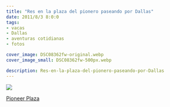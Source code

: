 ```yaml
---
title: "Res en la plaza del pionero paseando por Dallas"
date: 2011/8/3 8:0:0
tags: 
- vacas
- Dallas
- aventuras cotidianas
- fotos

cover_image: DSC08362fw-original.webp
cover_image_small: DSC08362fw-500px.webp

description: Res-en-la-plaza-del-pionero-paseando-por-Dallas
---
```



[![](DSC08362fw-800px.webp)](DSC08362fw-original.webp)

<a href="https://en.wikipedia.org/wiki/Pioneer_Plaza">Pioneer Plaza</a>
